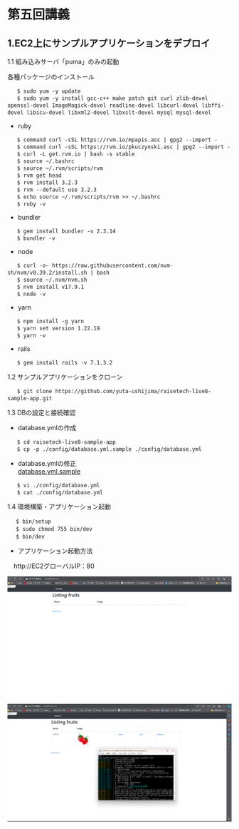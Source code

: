 # 第五回講義  
## 1.EC2上にサンプルアプリケーションをデプロイ 
1.1 組み込みサーバ「puma」のみの起動 

各種パッケージのインストール  

```bash:title 
   $ sudo yum -y update
   $ sudo yum -y install gcc-c++ make patch git curl zlib-devel openssl-devel ImageMagick-devel readline-devel libcurl-devel libffi-devel libicu-devel libxml2-devel libxslt-devel mysql mysql-devel
```
- ruby  
```bash:title
   $ command curl -sSL https://rvm.io/mpapis.asc | gpg2 --import -
   $ command curl -sSL https://rvm.io/pkuczynski.asc | gpg2 --import -
   $ curl -L get.rvm.io | bash -s stable
   $ source ~/.bashrc
   $ source ~/.rvm/scripts/rvm
   $ rvm get head
   $ rvm install 3.2.3
   $ rvm --default use 3.2.3
   $ echo source ~/.rvm/scripts/rvm >> ~/.bashrc
   $ ruby -v
```
- bundler  
```bash:title
   $ gem install bundler -v 2.3.14
   $ bundler -v
```
- node  
```bash:title
   $ curl -o- https://raw.githubusercontent.com/nvm-sh/nvm/v0.39.2/install.sh | bash
   $ source ~/.nvm/nvm.sh
   $ nvm install v17.9.1
   $ node -v
```
- yarn
```bash:title
   $ npm install -g yarn
   $ yarn set version 1.22.19
   $ yarn -v
```
- rails  
```bash:title
   $ gem install rails -v 7.1.3.2
```
1.2 サンプルアプリケーションをクローン
```bash:title
   $ git clone https://github.com/yuta-ushijima/raisetech-live8-sample-app.git
```
1.3 DBの設定と接続確認

- database.ymlの作成  
```bash:title
   $ cd raisetech-live8-sample-app
   $ cp -p ./config/database.yml.sample ./config/database.yml
```
- database.ymlの修正  
[database.yml.sample](img5/step1/database.yml)
```bash:title
   $ vi ./config/database.yml
   $ cat ./config/database.yml
```
1.4 環境構築・アプリケーション起動
```bash:title
 　$ bin/setup
 　$ sudo chmod 755 bin/dev
 　$ bin/dev
```
- アプリケーション起動方法  

　http://EC2グローバルIP：80

![kumikomi](img5/step1/kumikomikidou.png)

![kumikomi2](img5/step1/kumikomiseikou.png)


